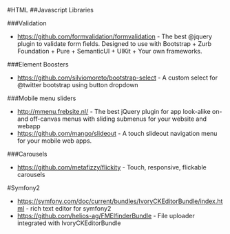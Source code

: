 #HTML
##Javascript Libraries

###Validation
* https://github.com/formvalidation/formvalidation - The best @jquery plugin to validate form fields. Designed to use with Bootstrap + Zurb Foundation + Pure + SemanticUI + UIKit + Your own frameworks.

###Element Boosters
* https://github.com/silviomoreto/bootstrap-select - A custom select for @twitter bootstrap using button dropdown

###Mobile menu sliders
* http://mmenu.frebsite.nl/ - The best jQuery plugin for app look-alike on- and off-canvas menus with sliding submenus for your website and webapp
* https://github.com/mango/slideout - A touch slideout navigation menu for your mobile web apps.

###Carousels
* https://github.com/metafizzy/flickity - Touch, responsive, flickable carousels

#Symfony2
* https://symfony.com/doc/current/bundles/IvoryCKEditorBundle/index.html - rich text editor for symfony2
* https://github.com/helios-ag/FMElfinderBundle - File uploader integrated with IvoryCKEditorBundle
